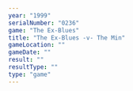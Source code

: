 ```yaml
---
year: "1999"
serialNumber: "0236" 
game: "The Ex-Blues"
title: "The Ex-Blues -v- The Min"
gameLocation: ""
gameDate: ""
result: ""
resultType: ""
type: "game"
---
```

